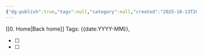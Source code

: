 ```yaml
---
{"dg-publish":true,"tags":null,"category":null,"created":"2025-10-13T20:17:13.995+01:00","updated":"2025-10-24T10:20:41.063+01:00","dg-note-icon":"stone","noteIcon":"stone","dgPassFrontmatter":true,"permalink":"/11-templates/tasks-note-quick-add/"}
---
```


[[0. Home\|Back home]]
Tags: {{date:YYYY-MM}}, 
 
- [ ] 
- [ ] 